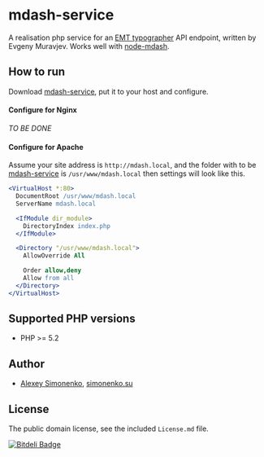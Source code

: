 # mdash-service

A realisation php service for an [EMT typographer](http://mdash.ru) API endpoint, written by Evgeny Muravjev. Works well with [node-mdash](https://github.com/meritt/node-mdash).

## How to run

Download [mdash-service](https://github.com/meritt/mdash-service/archive/master.zip), put it to your host and configure.

#### Configure for Nginx

_TO BE DONE_

#### Configure for Apache

Assume your site address is `http://mdash.local`, and the folder with to be [mdash-service](https://github.com/meritt/node-mdash) is `/usr/www/mdash.local` then settings will look like this.

```apache
<VirtualHost *:80>
  DocumentRoot /usr/www/mdash.local
  ServerName mdash.local

  <IfModule dir_module>
    DirectoryIndex index.php
  </IfModule>

  <Directory "/usr/www/mdash.local">
    AllowOverride All

    Order allow,deny
    Allow from all
  </Directory>
</VirtualHost>
```

## Supported PHP versions

* PHP >= 5.2

## Author

* [Alexey Simonenko](mailto:alexey@simonenko.su), [simonenko.su](http://simonenko.su)

## License

The public domain license, see the included `License.md` file.

[![Bitdeli Badge](https://d2weczhvl823v0.cloudfront.net/meritt/mdash-service/trend.png)](https://bitdeli.com/free "Bitdeli Badge")